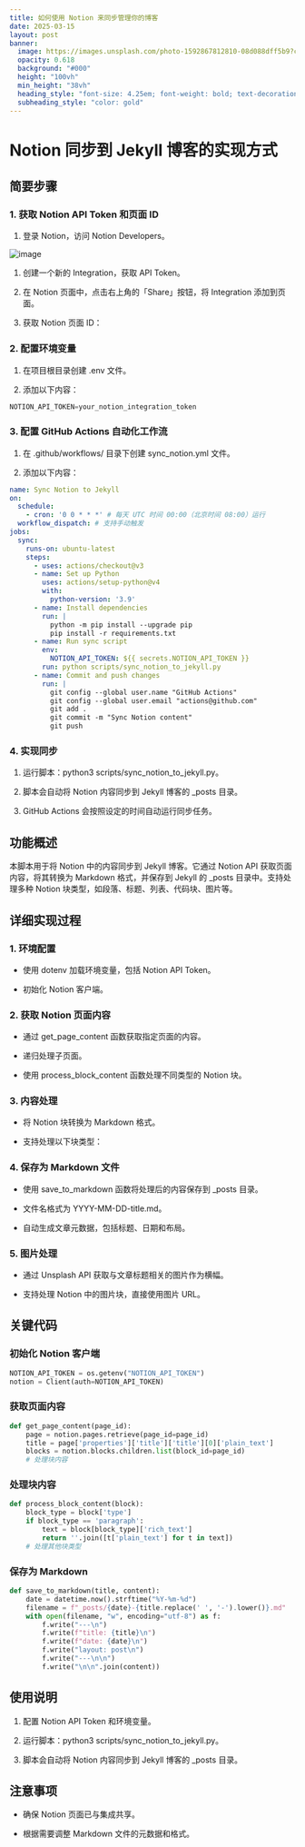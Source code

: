 ```yaml
---
title: 如何使用 Notion 来同步管理你的博客
date: 2025-03-15
layout: post
banner:
  image: https://images.unsplash.com/photo-1592867812810-08d088dff5b9?crop=entropy&cs=tinysrgb&fit=max&fm=jpg&ixid=M3w2OTIwMzJ8MHwxfHJhbmRvbXx8fHx8fHx8fDE3NDIwMzQwMjN8&ixlib=rb-4.0.3&q=80&w=1080
  opacity: 0.618
  background: "#000"
  height: "100vh"
  min_height: "38vh"
  heading_style: "font-size: 4.25em; font-weight: bold; text-decoration: underline"
  subheading_style: "color: gold"
---
```


# Notion 同步到 Jekyll 博客的实现方式

## 简要步骤

### 1. 获取 Notion API Token 和页面 ID

1. 登录 Notion，访问 Notion Developers。

![image](https://prod-files-secure.s3.us-west-2.amazonaws.com/a7a0cc5a-89b9-4cda-8686-1fba0ca52f40/d19c1afe-dea5-4312-9333-786b0ba83054/image.png?X-Amz-Algorithm=AWS4-HMAC-SHA256&X-Amz-Content-Sha256=UNSIGNED-PAYLOAD&X-Amz-Credential=ASIAZI2LB4665KYQWEQT%2F20250315%2Fus-west-2%2Fs3%2Faws4_request&X-Amz-Date=20250315T102023Z&X-Amz-Expires=3600&X-Amz-Security-Token=IQoJb3JpZ2luX2VjELn%2F%2F%2F%2F%2F%2F%2F%2F%2F%2FwEaCXVzLXdlc3QtMiJIMEYCIQCXczamLtNqEtXFFgny7gJYiMbYtdy0i5mw%2Byz6AEH42QIhAMeBdLRm8V7qqHynPJPMe4YemAp4eay%2FRMZxqgddD5qKKv8DCBIQABoMNjM3NDIzMTgzODA1IgwdkZQ7dYgEIZFlMvcq3AMV0eQCik%2F6yGilA3uSwq50DdgEWnDn9cOn4cz%2FtsYBt9p8McKSf4jtg5IgjIb6AYLZRObbeHo1mYGHzodopuZi46AlC%2B4GGyqkpQ7hCE01MwFfy1asxDp8vGjoORydkqG1CKSKtcwGqHzNXYMM51p0o1jheSQVx4QlihPvnISmHTAXOqXUGMRCh%2BsHHrawVrnjwHvMqosLmR0QmjGc%2FvQFJCvzdYxtrGKQM8QRadSHJZHPi3teJYrT6IgiaicjxpS5OzxxTNf1j5us4BWINjDxcKAtvK4EFvPJxuF5TTZj0o0a1NM3ea367meKKTedl1Mg%2ByAxQZ1p%2Bg8H%2F5rf60siR0RtY533AtJRUVwu4uBdmnJ3apdef1FLamJ%2Bji5q%2Fb2J6E3X1Y1P1wiZEPj9aBHVWi6IpVvUgsmBE7yIXBfDUOXIAgb5NxE%2B6Ml2Oq1FfFBfRCZ72o4M8xOR0o%2BLXOXwU2%2FiaADwWSCMKC0D5znZJquCnDJiSzP%2BqiVApALIhMYRWzvRIV1Vtt%2Bb3fLRW%2F0XIsPR3dvpk8oLV4WXxg5cxEu7IxHgz08%2B%2FSot3pSPWAAOR8uxaeXT8XYziK%2BnKoQJe%2BUdFFQWqbmnpY3utDtzy8IDKKK7k7wdcSHqtjCOgNW%2BBjqkAbxrp9%2B35ZoHORA8MmXvsxYsX%2FWHziDUz38Q6%2Fu%2BCdtVxuPe6ZUqBNv2w0jPzclTMpndnIthxtEoad4HZYCLIdHcz4EDbcuLclBGc8WaFMroUP6vK6s0WiwyOo9u1iTuFsLX%2BvM6Xeqp9JBJ%2Bc5t6u1nBph%2FtGgdPkNVrfCUrNFGkL3%2BWJUyB6ZiqfzcB1MCOldw3w3SWxx0LBFIlmqkE04OKV65&X-Amz-Signature=b38ea68fc787919f9714fe72b78888f934752b1bbf2fe3cc153f97057d619f72&X-Amz-SignedHeaders=host&x-id=GetObject)

1. 创建一个新的 Integration，获取 API Token。

1. 在 Notion 页面中，点击右上角的「Share」按钮，将 Integration 添加到页面。

1. 获取 Notion 页面 ID：


### 2. 配置环境变量

1. 在项目根目录创建 .env 文件。

1. 添加以下内容：

```javascript
NOTION_API_TOKEN=your_notion_integration_token
```

### 3. 配置 GitHub Actions 自动化工作流

1. 在 .github/workflows/ 目录下创建 sync_notion.yml 文件。

1. 添加以下内容：

```yaml
name: Sync Notion to Jekyll
on:
  schedule:
    - cron: '0 0 * * *' # 每天 UTC 时间 00:00（北京时间 08:00）运行
  workflow_dispatch: # 支持手动触发
jobs:
  sync:
    runs-on: ubuntu-latest
    steps:
      - uses: actions/checkout@v3
      - name: Set up Python
        uses: actions/setup-python@v4
        with:
          python-version: '3.9'
      - name: Install dependencies
        run: |
          python -m pip install --upgrade pip
          pip install -r requirements.txt
      - name: Run sync script
        env:
          NOTION_API_TOKEN: ${{ secrets.NOTION_API_TOKEN }}
        run: python scripts/sync_notion_to_jekyll.py
      - name: Commit and push changes
        run: |
          git config --global user.name "GitHub Actions"
          git config --global user.email "actions@github.com"
          git add .
          git commit -m "Sync Notion content"
          git push
```

### 4. 实现同步

1. 运行脚本：python3 scripts/sync_notion_to_jekyll.py。

1. 脚本会自动将 Notion 内容同步到 Jekyll 博客的 _posts 目录。

1. GitHub Actions 会按照设定的时间自动运行同步任务。

## 功能概述

本脚本用于将 Notion 中的内容同步到 Jekyll 博客。它通过 Notion API 获取页面内容，将其转换为 Markdown 格式，并保存到 Jekyll 的 _posts 目录中。支持处理多种 Notion 块类型，如段落、标题、列表、代码块、图片等。

## 详细实现过程

### 1. 环境配置

- 使用 dotenv 加载环境变量，包括 Notion API Token。

- 初始化 Notion 客户端。

### 2. 获取 Notion 页面内容

- 通过 get_page_content 函数获取指定页面的内容。

- 递归处理子页面。

- 使用 process_block_content 函数处理不同类型的 Notion 块。

### 3. 内容处理

- 将 Notion 块转换为 Markdown 格式。

- 支持处理以下块类型：


### 4. 保存为 Markdown 文件

- 使用 save_to_markdown 函数将处理后的内容保存到 _posts 目录。

- 文件名格式为 YYYY-MM-DD-title.md。

- 自动生成文章元数据，包括标题、日期和布局。

### 5. 图片处理

- 通过 Unsplash API 获取与文章标题相关的图片作为横幅。

- 支持处理 Notion 中的图片块，直接使用图片 URL。

## 关键代码

### 初始化 Notion 客户端

```python
NOTION_API_TOKEN = os.getenv("NOTION_API_TOKEN")
notion = Client(auth=NOTION_API_TOKEN)
```

### 获取页面内容

```python
def get_page_content(page_id):
    page = notion.pages.retrieve(page_id=page_id)
    title = page['properties']['title']['title'][0]['plain_text']
    blocks = notion.blocks.children.list(block_id=page_id)
    # 处理块内容
```

### 处理块内容

```python
def process_block_content(block):
    block_type = block['type']
    if block_type == 'paragraph':
        text = block[block_type]['rich_text']
        return ''.join([t['plain_text'] for t in text])
    # 处理其他块类型
```

### 保存为 Markdown

```python
def save_to_markdown(title, content):
    date = datetime.now().strftime("%Y-%m-%d")
    filename = f"_posts/{date}-{title.replace(' ', '-').lower()}.md"
    with open(filename, "w", encoding="utf-8") as f:
        f.write("---\n")
        f.write(f"title: {title}\n")
        f.write(f"date: {date}\n")
        f.write("layout: post\n")
        f.write("---\n\n")
        f.write("\n\n".join(content))
```

## 使用说明

1. 配置 Notion API Token 和环境变量。

1. 运行脚本：python3 scripts/sync_notion_to_jekyll.py。

1. 脚本会自动将 Notion 内容同步到 Jekyll 博客的 _posts 目录。

## 注意事项

- 确保 Notion 页面已与集成共享。

- 根据需要调整 Markdown 文件的元数据和格式。